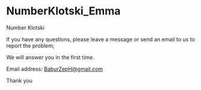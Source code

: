 # NumberKlotski_Emma

Number Klotski

If you have any questions, please leave a message or send an email to us to report the problem;

We will answer you in the first time.

Email address: BaburZepH@gmail.com

Thank you



